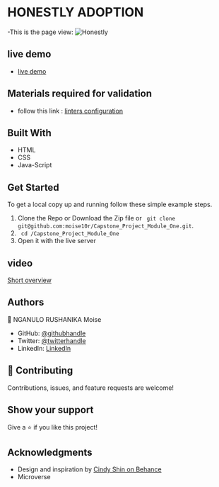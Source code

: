 
# HONESTLY ADOPTION

 
 -This is the  page view:
![Honestly](https://user-images.githubusercontent.com/57562869/123866309-2c9a5680-d92d-11eb-951b-a59b46b3d985.png)


## live demo
- [live demo](https://moise10r.github.io/Capstone_Project_Module_One)
## Materials required for validation

- follow this link :
  [linters configuration](https://github.com/microverseinc/linters-config/tree/master/html-css-js)

## Built With

- HTML
- CSS
- Java-Script
## Get Started

To get a local copy up and running follow these simple example steps.

1. Clone the Repo or Download the Zip file or ``` git clone git@github.com:moise10r/Capstone_Project_Module_One.git```.
2. ``` cd /Capstone_Project_Module_One```
3. Open it with the live server


## video
[Short overview](https://www.loom.com/share/87214385838d496597d3241b251c17fa)

## Authors

👤 NGANULO RUSHANIKA Moise

- GitHub: [@githubhandle](https://github.com/moise10r)
- Twitter: [@twitterhandle](https://twitter.com/MRushanika)
- LinkedIn: [LinkedIn](https://www.linkedin.com/in/nganulo-rushanika-mo%C3%AFse-626139197/)

## 🤝 Contributing

Contributions, issues, and feature requests are welcome!


## Show your support

Give a ⭐️ if you like this project!

## Acknowledgments

- Design and inspiration by [Cindy Shin on Behance](https://www.behance.net/gallery/29845175/CC-Global-Summit-2015)
- Microverse

